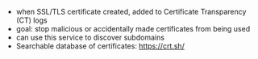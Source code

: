 - when SSL/TLS certificate created, added to Certificate Transparency (CT) logs
- goal: stop malicious or accidentally made certificates from being used
- can use this service to discover subdomains
- Searchable database of certificates: https://crt.sh/

